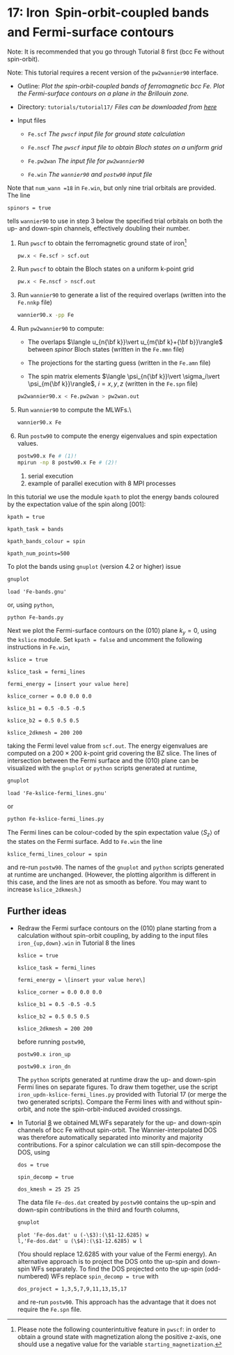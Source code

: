 # 17: Iron &#151; Spin-orbit-coupled bands and Fermi-surface contours

Note: It is recommended that you go through Tutorial 8 first (bcc Fe
without spin-orbit).

Note: This tutorial requires a recent version of the `pw2wannier90`
interface.

- Outline: *Plot the spin-orbit-coupled bands of ferromagnetic bcc Fe.
    Plot the Fermi-surface contours on a plane in the Brillouin zone.*

- Directory: `tutorials/tutorial17/` *Files can be downloaded from [here](https://github.com/wannier-developers/wannier90/tree/develop/tutorials/tutorial17)*

- Input files

    - `Fe.scf` *The `pwscf` input file for ground state
        calculation*

    - `Fe.nscf` *The `pwscf` input file to obtain Bloch
        states on a uniform grid*

    - `Fe.pw2wan` *The input file for `pw2wannier90`*

    - `Fe.win` *The `wannier90` and `postw90` input file*

Note that `num_wann =18` in `Fe.win`, but only nine trial orbitals are
provided. The line

```vi title="Input file"
spinors = true
```

tells `wannier90` to use in step 3 below the specified trial orbitals on
both the up- and down-spin channels, effectively doubling their number.

1. Run `pwscf` to obtain the ferromagnetic ground state of
    iron[^2]

    ```bash title="Terminal"
    pw.x < Fe.scf > scf.out
    ```

2. Run `pwscf` to obtain the Bloch states on a uniform
    k-point grid

    ```bash title="Terminal"
    pw.x < Fe.nscf > nscf.out
    ```

3. Run `wannier90` to generate a list of the required overlaps (written
    into the `Fe.nnkp` file)

    ```bash title="Terminal"
    wannier90.x -pp Fe
    ```

4. Run `pw2wannier90` to compute:

    - The overlaps $\langle u_{n{\bf k}}\vert u_{m{\bf
                k}+{\bf b}}\rangle$ between *spinor* Bloch states
        (written in the `Fe.mmn` file)

    - The projections for the starting guess (written in the `Fe.amn`
        file)

    - The spin matrix elements $\langle \psi_{n{\bf
                k}}\vert \sigma_i\vert \psi_{m{\bf k}}\rangle$,
        $i=x,y,z$ (written in the `Fe.spn` file)

    ```bash title="Terminal"
    pw2wannier90.x < Fe.pw2wan > pw2wan.out
    ```

5. Run `wannier90` to compute the MLWFs.\

    ```bash title="Terminal"
    wannier90.x Fe
    ```

6. Run `postw90` to compute the energy eigenvalues and spin expectation
    values.

    ```bash title="Terminal"
    postw90.x Fe # (1)! 
    mpirun -np 8 postw90.x Fe # (2)!
    ```

    1. serial execution
    2. example of parallel execution with 8 MPI processes

In this tutorial we use the module `kpath` to plot the energy bands
coloured by the expectation value of the spin along \[001\]:

```vi title="Input file"
kpath = true

kpath_task = bands

kpath_bands_colour = spin

kpath_num_points=500
```

To plot the bands using `gnuplot` (version 4.2 or higher) issue

```bash title="Terminal"
gnuplot
```

```gnuplot title="Gnuplot shell"
load 'Fe-bands.gnu'
```

or, using `python`,

```bash title="Terminal"
python Fe-bands.py
```

Next we plot the Fermi-surface contours on the (010) plane $k_y=0$,
using the `kslice` module. Set `kpath = false` and uncomment the
following instructions in `Fe.win`,

```vi title="Input file"
kslice = true

kslice_task = fermi_lines

fermi_energy = [insert your value here]

kslice_corner = 0.0 0.0 0.0

kslice_b1 = 0.5 -0.5 -0.5

kslice_b2 = 0.5 0.5 0.5

kslice_2dkmesh = 200 200
```

taking the Fermi level value from `scf.out`. The energy eigenvalues are
computed on a $200\times 200$ $k$-point grid covering the BZ slice. The
lines of intersection between the Fermi surface and the (010) plane can
be visualized with the `gnuplot` or `python` scripts generated at
runtime,

```bash title="Terminal"
gnuplot
```

```gnuplot title="Gnuplot shell"
load 'Fe-kslice-fermi_lines.gnu'
```

or

```bash title="Terminal"
python Fe-kslice-fermi_lines.py
```

The Fermi lines can be colour-coded by the spin expectation value
$\langle S_z\rangle$ of the states on the Fermi surface. Add to
`Fe.win` the line

```vi title="Input file"
kslice_fermi_lines_colour = spin
```

and re-run `postw90`. The names of the `gnuplot` and `python` scripts
generated at runtime are unchanged. (However, the plotting algorithm is
different in this case, and the lines are not as smooth as before. You
may want to increase `kslice_2dkmesh`.)

## Further ideas

- Redraw the Fermi surface contours on the (010) plane starting from a
    calculation without spin-orbit coupling, by adding to the input
    files `iron_{up,down}.win` in Tutorial 8 the lines

    ```vi title="Input file"
    kslice = true
    
    kslice_task = fermi_lines
    
    fermi_energy = \[insert your value here\]
    
    kslice_corner = 0.0 0.0 0.0
    
    kslice_b1 = 0.5 -0.5 -0.5
    
    kslice_b2 = 0.5 0.5 0.5
    
    kslice_2dkmesh = 200 200
    ```

    before running `postw90`,

    ```vi title="Input file"
    postw90.x iron_up
    
    postw90.x iron_dn
    ```

    The `python` scripts generated at runtime draw the up- and down-spin
    Fermi lines on separate figures. To draw them together, use the
    script `iron_updn-kslice-fermi_lines.py` provided with Tutorial 17
    (or merge the two generated scripts). Compare the Fermi lines with
    and without spin-orbit, and note the spin-orbit-induced avoided
    crossings.

- In Tutorial [8](tutorial_8.md#iron-spin-polarized-wfs-dos-projeced-wfs-versus-mlwfs)
    we obtained MLWFs separately for the up- and down-spin
    channels of bcc Fe without spin-orbit. The Wannier-interpolated DOS
    was therefore automatically separated into minority and majority
    contributions. For a spinor calculation we can still spin-decompose
    the DOS, using

    ```vi title="Input file"
    dos = true
    
    spin_decomp = true
    
    dos_kmesh = 25 25 25
    ```

    The data file `Fe-dos.dat` created by `postw90` contains the up-spin
    and down-spin contributions in the third and fourth columns,

    ```bash title="Terminal"
    gnuplot
    ```

    ```gnuplot title="Gnuplot shell"
    plot 'Fe-dos.dat' u (-\$3):(\$1-12.6285) w
    l,'Fe-dos.dat' u (\$4):(\$1-12.6285) w l
    ```

    (You should replace 12.6285 with your value of the Fermi energy). An
    alternative approach is to project the DOS onto the up-spin and
    down-spin WFs separately. To find the DOS projected onto the up-spin
    (odd-numbered) WFs replace `spin_decomp = true` with

    ```vi title="Input file"
    dos_project = 1,3,5,7,9,11,13,15,17
    ```

    and re-run `postw90`. This approach has the advantage that it does
    not require the `Fe.spn` file.

[^2]: Please note the following counterintuitive feature in `pwscf`: in order to obtain a ground state with magnetization
along the positive z-axis, one should use a negative value for the variable `starting_magnetization`.
